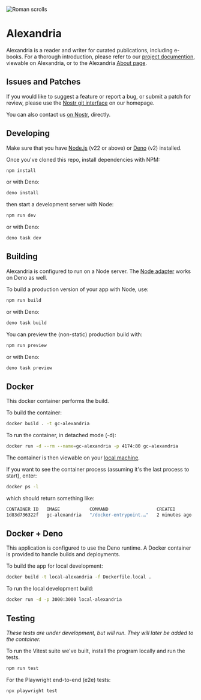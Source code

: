![Roman scrolls](https://i.nostr.build/M5qXa.jpg) 

# Alexandria

Alexandria is a reader and writer for curated publications, including e-books.
For a thorough introduction, please refer to our [project documention](https://next-alexandria.gitcitadel.eu/publication?d=gitcitadel-project-documentation-by-stella-v-1), viewable on Alexandria, or to the Alexandria [About page](https://next-alexandria.gitcitadel.eu/about).

## Issues and Patches

If you would like to suggest a feature or report a bug, or submit a patch for review, please use the [Nostr git interface](https://gitcitadel.com/r/naddr1qvzqqqrhnypzplfq3m5v3u5r0q9f255fdeyz8nyac6lagssx8zy4wugxjs8ajf7pqyt8wumn8ghj7ur4wfcxcetjv4kxz7fwvdhk6tcqpfqkcetcv9hxgunfvyamcf5z) on our homepage.

You can also contact us [on Nostr](https://njump.me/nprofile1qqsggm4l0xs23qfjwnkfwf6fqcs66s3lz637gaxhl4nwd2vtle8rnfqprfmhxue69uhhg6r9vehhyetnwshxummnw3erztnrdaks5zhueg), directly.

## Developing

Make sure that you have [Node.js](https://nodejs.org/en/download/package-manager) (v22 or above) or [Deno](https://docs.deno.com/runtime/getting_started/installation/) (v2) installed.

Once you've cloned this repo, install dependencies with NPM:
```bash
npm install
```

or with Deno:
```bash
deno install
```

then start a development server with Node:
```bash
npm run dev
```

or with Deno:
```bash
deno task dev
```

## Building

Alexandria is configured to run on a Node server.  The [Node adapter](https://svelte.dev/docs/kit/adapter-node) works on Deno as well.

To build a production version of your app with Node, use:
```bash
npm run build
```

or with Deno:
```bash
deno task build
```

You can preview the (non-static) production build with:
```bash
npm run preview
```

or with Deno:
```bash
deno task preview
```

## Docker

This docker container performs the build.

To build the container:
```bash
docker build . -t gc-alexandria
```

To run the container, in detached mode (-d):
```bash
docker run -d --rm --name=gc-alexandria -p 4174:80 gc-alexandria
```

The container is then viewable on your [local machine](http://localhost:4174).

If you want to see the container process (assuming it's the last process to start), enter:

```bash
docker ps -l
```

which should return something like: 

```bash
CONTAINER ID   IMAGE           COMMAND                  CREATED         STATUS         PORTS                                     NAMES
1d83d736322f   gc-alexandria   "/docker-entrypoint.…"   2 minutes ago   Up 2 minutes   0.0.0.0:4174->80/tcp, [::]:4174->80/tcp   gc-alexandria
```

## Docker + Deno

This application is configured to use the Deno runtime.  A Docker container is provided to handle builds and deployments.

To build the app for local development:
```bash
docker build -t local-alexandria -f Dockerfile.local .
```

To run the local development build:
```bash
docker run -d -p 3000:3000 local-alexandria
```

## Testing

*These tests are under development, but will run. They will later be added to the container.*

To run the Vitest suite we've built, install the program locally and run the tests.
```bash
npm run test
```

For the Playwright end-to-end (e2e) tests:
```bash
npx playwright test
```